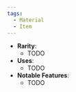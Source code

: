 ```yaml
---
tags:
  - Material
  - Item
---
```

- **Rarity**:
	- TODO
- **Uses**:
	- TODO
- **Notable Features**:
	- TODO